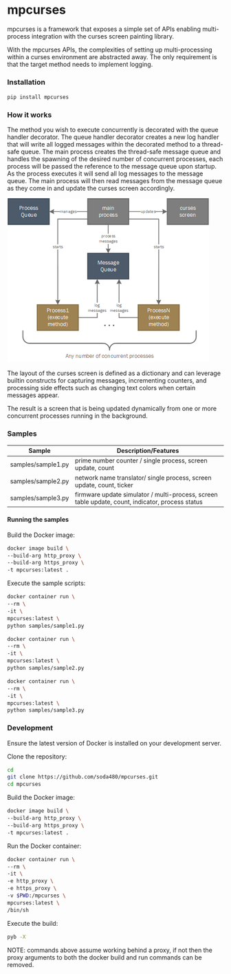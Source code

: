 
# mpcurses #
mpcurses is a framework that exposes a simple set of APIs enabling multi-process integration with the curses screen painting library.

With the mpcurses APIs, the complexities of setting up multi-processing within a curses environment are abstracted away. The only requirement is that the target method needs to implement logging. 

### Installation ###
```bash
pip install mpcurses
```

### How it works ###

The method you wish to execute concurrently is decorated with the queue handler decorator. The queue handler decorator creates a new log handler that will write all logged messages within the decorated method to a thread-safe queue. The main process creates the thread-safe message queue and handles the spawning of the desired number of concurrent processes, each process will be passed the reference to the message queue upon startup. As the process executes it will send all log messages to the message queue. The main process will then read messages from the message queue as they come in and update the curses screen accordingly. 

![mpcurses](/docs/images/mpcurses.png)

The layout of the curses screen is defined as a dictionary and can leverage builtin constructs for capturing messages, incrementing counters, and processing side effects such as changing text colors when certain messages appear.

The result is a screen that is being updated dynamically from one or more concurrent processes running in the background.

### Samples ###

| Sample             | Description/Features       |
|--------------------|----------------------------|
| samples/sample1.py | prime number counter / single process, screen update, count  |
| samples/sample2.py | network name translator/ single process, screen update, count, ticker   |
| samples/sample3.py | firmware update simulator / multi-process, screen table update, count, indicator, process status |


#### Running the samples ####

Build the Docker image:
```bash
docker image build \
--build-arg http_proxy \
--build-arg https_proxy \
-t mpcurses:latest .
```

Execute the sample scripts:

```bash
docker container run \
--rm \
-it \
mpcurses:latest \
python samples/sample1.py
```

```bash
docker container run \
--rm \
-it \
mpcurses:latest \
python samples/sample2.py
```

```bash
docker container run \
--rm \
-it \
mpcurses:latest \
python samples/sample3.py
```

### Development ###

Ensure the latest version of Docker is installed on your development server.

Clone the repository:
```sh
cd
git clone https://github.com/soda480/mpcurses.git
cd mpcurses
```

Build the Docker image:
```sh
docker image build \
--build-arg http_proxy \
--build-arg https_proxy \
-t mpcurses:latest .
```

Run the Docker container:
```sh
docker container run \
--rm \
-it \
-e http_proxy \
-e https_proxy \
-v $PWD:/mpcurses \
mpcurses:latest \
/bin/sh
```

Execute the build:
```sh
pyb -X
```

NOTE: commands above assume working behind a proxy, if not then the proxy arguments to both the docker build and run commands can be removed.
